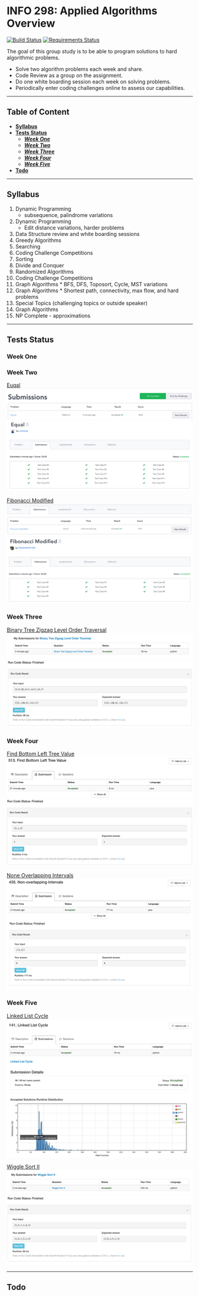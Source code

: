 # INFO 298: Applied Algorithms Overview
[![Build Status](https://travis-ci.com/leon-lee-jl/leetcode.svg?token=vG87w6v3Qj2vBxp6ZULJ&branch=master)](https://travis-ci.com/leon-lee-jl/leetcode)
[![Requirements Status](https://requires.io/github/leon-lee-jl/leetcode/requirements.svg?branch=master)](https://requires.io/github/leon-lee-jl/leetcode/requirements/?branch=master)

The goal of this group study is to be able to program solutions to hard 
algorithmic problems.
 * Solve two algorithm problems each week and share.
 * Code Review as a group on the assignment.
 * Do one white boarding session each week on solving problems.
 * Periodically enter coding challenges online to assess our capabilities.

---------------------------------------
## Table of Content
- [**Syllabus**](#syllabus)
- [**Tests Status**](#tests-status)
    - [***Week One***](#week-one)
    - [***Week Two***](#week-two)
    - [***Week Three***](#week-three)
    - [***Week Four***](#week-four)
    - [***Week Five***](#week-five)
- [**Todo**](#todo)

---------------------------------------
## Syllabus
 1. Dynamic Programming
    * subsequence, palindrome variations
 2. Dynamic Programming
    * Edit distance variations, harder problems
 3. Data Structure review and white boarding sessions
 4. Greedy Algorithms
 5. Searching
 6. Coding Challenge Competitions
 7. Sorting
 8. Divide and Conquer
 9. Randomized Algorithms
 10. Coding Challenge Competitions
 11. Graph Algorithms
    * BFS, DFS, Toposort, Cycle, MST variations
 12. Graph Algorithms
    * Shortest path, connectivity, max flow, and hard problems
 13. Special Topics (challenging topics or outside speaker)
 14. Graph Algorithms
 15. NP Complete - approximations
 
---------------------------------------
## Tests Status

### Week One

### Week Two

[Euqal](https://www.hackerrank.com/challenges/equal)
![fibonacci_modified_1](results/equal_1.jpeg)
![fibonacci_modified_2](results/equal_2.jpeg)

[Fibonacci Modified](https://www.hackerrank.com/challenges/fibonacci-modified)
![fibonacci_modified_1](results/fibonacci_modified_1.jpeg)
![fibonacci_modified_2](results/fibonacci_modified_2.jpeg)

### Week Three
[Binary Tree Zigzag Level Order Traversal](https://leetcode.com/problems/binary-tree-zigzag-level-order-traversal/?tab=Description)
![binary_tree_zigzag_level_order_traversal_1](results/binary_tree_zigzag_level_order_traversal_1.jpeg)
![binary_tree_zigzag_level_order_traversal_2](results/binary_tree_zigzag_level_order_traversal_2.jpeg)

### Week Four
[Find Bottom Left Tree Value](https://leetcode.com/problems/find-bottom-left-tree-value/?tab=Description)
![find_bottom_left_tree_value_1](results/find_bottom_left_tree_value_1.jpeg)
![find_bottom_left_tree_value_2](results/find_bottom_left_tree_value_2.jpeg)

[None Overlapping Intervals](https://leetcode.com/problems/non-overlapping-intervals/?tab=Description)
![none_overlapping_intervals_1](results/none_overlapping_intervals_1.png)
![none_overlapping_intervals_2](results/none_overlapping_intervals_2.png)

### Week Five
[Linked List Cycle](https://leetcode.com/problems/linked-list-cycle/#/description)
![linked_list_cycle_1](results/linked_list_cycle_1.jpeg)
![linked_list_cycle_2](results/linked_list_cycle_2.jpeg)

[Wiggle Sort II](https://leetcode.com/problems/wiggle-sort-ii/?tab=Description#/description)
![wiggle_sort_ll_1](results/wiggle_sort_ll_1.jpeg)
![wiggle_sort_ll_2](results/wiggle_sort_ll_2.jpeg)

---------------------------------------
## Todo
